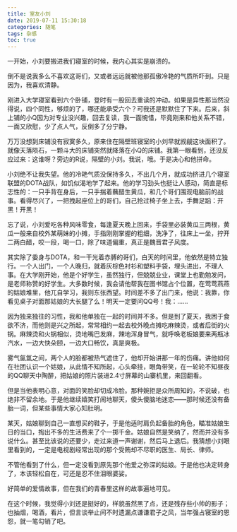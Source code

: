 ```yaml
---
title: 室友小刘
date: 2019-07-11 15:30:18
categories: 随笔
tags: 杂感
toc: true
---
```

一开始，小刘要搬进我们寝室的时候，我内心其实是崩溃的。

倒不是说我多么不喜欢这哥们，又或者远远就被他那孤傲冷艳的气质所吓到。只是因为，我喜欢清静。

刚进入大学寝室看到六个卧铺，登时有一股回去重读的冲动。如果是异性那当然没得说，四个同性，够烦的了，哪还能承受六个？可我还是默默住了下来。后来，斜上铺的小Q因为对专业没兴趣，回去复读，我一面惋惜，毕竟刚来和他关系不错，一面又欣慰，少了点人气，反倒多了分宁静。

万万没想到床铺没有寂寞多久，原来住在隔壁班寝室的小刘早就觊觎这块面积了。就像天落陨石，一颗斗大的床铺突然就降落在小Q的床铺。我第一眼看到，还没反应过来：这谁呀？旁边的R说，隔壁的小刘。我说，哦。于是决心和他拼命。

小刘绝不让我失望。他的冷艳气质没保持多久，不出几个月，就成功挤进几个寝室联盟的DOTA战队，如饥似渴地学了起来。他的学习劲头也挺让人感动，简直是标志性的：一只手背在身后，一只手揣着蘸醋生黄瓜，和几个哥们围观电脑前的战事。看得尽兴了，一把拽起座位上的哥们，自己抢过椅子坐上去，手舞足蹈：开黑！开黑！

忘了说，小刘爱吃各种风味零食，每逢夏天晚上回来，手袋里必装黄瓜三两根，黄瓜一般来自校外某萌妹的小摊，手指刚刚掌握的粗细，洗净了，往床上一坐，拧开二两白醋，咬一段，喝一口，除了味道偏重，真正是魏晋君子风度。

其实除了委身与DOTA，和一干光着赤膊的哥们，白天的时间里，他依然是特立独行。一个人出门，一个人晚归，就着灰棕色衬衫和塑料手袋，埋头进出，不理人事。在大学刚开始，他是个好学生，虽然独行，但兢兢业业，课堂上也勤勉发问，是老师称赞的好学生。大多数时候，我会请他帮我在图书馆占个位置，在莺莺燕燕的姑娘堆里，他兀自学习，我则东张西望。时间差不多了出门来，他说：我靠，你看见桌子对面那姑娘的大长腿了么！明天一定要问QQ号！我：……

因为独来独往的习性，我和他单独在一起的时间并不多。但是到了夏天，我困于食欲不济，而他则是兴之所起，常常相约一起去校外晚点摊吃麻辣烫，或者后街的火锅。麻辣烫和火锅相似，烫地嘴巴发麻，辣地浑身冒气，就呼唤老板娘要来两瓶冰汽水，一边大快朵颐，一边大口畅饮，真是爽极。

雾气氤氲之间，两个人的脸都被热气遮住了，他却开始讲那一年的伤痛。讲他如何在社团认识一个姑娘，从此情不知所起，心头牵挂，眼角带笑，在一轮轮不知昼夜的QQ聊天中陶醉，把姑娘的照片装进2.4寸屏幕的山寨机里，来回翻看。

但是当他表明心意，对面的笑脸却切成冷脸。那种婉拒是众所周知的，不说破，也绝非不留余地。于是他继续嬉笑打闹地聊天，傻头傻脑地迷恋——那时候还没有备胎一词，但某些事情大家心知肚明。

某天，姑娘聊到自己一直想买的鞋子，于是他适时肩负起备胎的角色，瞄准姑娘生日的当口，掏出不多的生活费来了个一掷千金。姑娘自然是笑纳了，然而并没有多说什么。甚至比该说的还要少，走过来道一声谢谢，然后马上退后。我猜想小刘眼里看到的，一定是电视剧经常出现的那个受贿却不尽职的医生、局长、律师。

不管他看到了什么，但一定没看到原先那个他爱之弥深的姑娘。于是他也决定转身了，本该轻松自在，可还是忍不住泪眼婆娑。

好简单的爱情故事，但在我们的青春里这样的故事遍地可见。

在这个时候，我觉得小刘还是挺好的，样貌虽然黑了点，还是残存些小帅的影子；也抽烟，喝酒，看片，但言谈举止间不时遗漏点谦谦君子之风，当年强占寝室的恩怨，就一笔勾销了吧。
